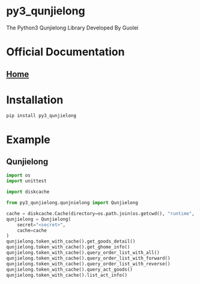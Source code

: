 # py3_qunjielong
The Python3 Qunjielong Library Developed By Guolei

# Official Documentation

## [Home](https://console-docs.apipost.cn/preview/b4e4577f34cac87a/1b45a97352d07e60/)


# Installation
```shell
pip install py3_qunjielong
```

# Example
## Qunjielong
```python
import os
import unittest

import diskcache

from py3_qunjielong.qunjnielong import Qunjielong

cache = diskcache.Cache(directory=os.path.join(os.getcwd(), "runtime", "diskcache", "default"))
qunjielong = Qunjielong(
    secret="<secret>",
    cache=cache
)
qunjielong.token_with_cache().get_goods_detail()
qunjielong.token_with_cache().get_ghome_info()
qunjielong.token_with_cache().query_order_list_with_all()
qunjielong.token_with_cache().query_order_list_with_forward()
qunjielong.token_with_cache().query_order_list_with_reverse()
qunjielong.token_with_cache().query_act_goods()
qunjielong.token_with_cache().list_act_info()
```